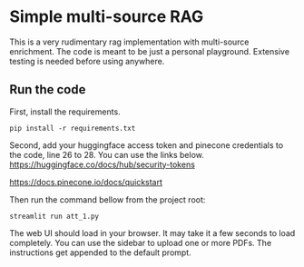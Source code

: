 # Simple multi-source RAG
This is a very rudimentary rag implementation with multi-source enrichment. The code is meant to be just a personal 
playground. Extensive testing is needed before using anywhere.

## Run the code
First, install the requirements.
```shell
pip install -r requirements.txt
```
Second, add your huggingface access token and pinecone credentials to the code, line 26 to 28. You can use the links 
below.<br>
https://huggingface.co/docs/hub/security-tokens

https://docs.pinecone.io/docs/quickstart

Then run the command bellow from the project root:
```shell
streamlit run att_1.py
```

The web UI should load in your browser. It may take it a few seconds to load completely.
You can use the sidebar to upload one or more PDFs.
The instructions get appended to the default prompt.

